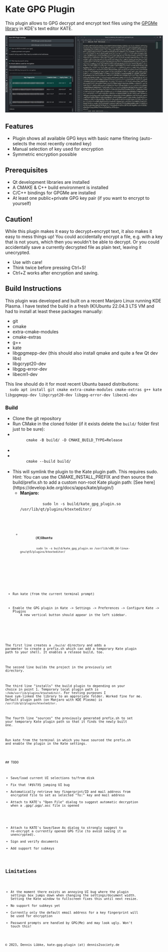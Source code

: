 # Kate GPG Plugin

This plugin allows to GPG decrypt and encrypt text files 
using the [GPGMe library](https://gnupg.org/software/gpgme/index.html) 
in KDE's text editor KATE.

![image info](./kate_gpg_plugin_screenshot.jpg)

## Features
+ Plugin shows all available GPG keys with basic name filtering
  (auto-selects the most recently created key)
+ Manual selection of key used for encryption
+ Symmetric encryption possible

## Prerequisites
+ Qt development libraries are installed
+ A CMAKE & C++ build environment is installed
+ C/C++ bindings for GPGMe are installed
+ At least one public+private GPG key pair (if you want to encrypt to yourself)

## Caution!
While this plugin makes it easy to decrypt+encrypt text, it also makes it easy to
mess things up! You could accidentally encrypt a file, e.g. with a key 
that is not yours, which then you wouldn't be able to decrypt. Or you could accidentally
save a currently decrypted file as plain text, leaving it unecrypted.

+ Use with care!
+ Think twice before pressing Ctrl+S!
+ Ctrl+Z works after encryption and saving.

## Build Instructions
This plugin was developed and built on a recent Manjaro Linux running KDE Plasma. I have
tested the build in a fresh (K)Ubuntu 22.04.3 LTS VM and had to install at least these
packages manually:
<ul>
  <li>git</li>
  <li>cmake</li>
  <li>extra-cmake-modules</li>
  <li>cmake-extras</li>
  <li>g++</li>
  <li>kate</li>
  <li>libgpgmepp-dev (this should also install qmake and quite a few Qt dev libs)</li>
  <li>libgcrypt20-dev</li>
  <li>libgpg-error-dev</li>
  <li>libecm1-dev</li>
</ul>
This line should do it for most recent Ubuntu based distributions:

<code>
  sudo apt install git cmake extra-cmake-modules cmake-extras g++ kate libgpgmepp-dev libgcrypt20-dev libgpg-error-dev libecm1-dev
</code>

### Build ###
<ul>
  <li>Clone the git repository</li>
  <li>Run CMake in the cloned folder (if it exists delete the <code>build/</code> folder first just to be sure):</li>
  <li>
    <code>
      cmake -B build/ -D CMAKE_BUILD_TYPE=Release
    </code>
  <li>
  <li>
    <code>
      cmake --build build/
    </code>
  </li>
  <li>
    This will symlink the plugin to the Kate plugin path. This requires sudo.<br />
    Hint: You can use the CMAKE_INSTALL_PREFIX and then source the build/prefix.sh to add
    a custom non-root Kate plugin path:  [See here](https://develop.kde.org/docs/apps/kate/plugin/)
    <ul>
      <li>
        <b>Manjaro:</b><br />
        <code>
          sudo ln -s build/kate_gpg_plugin.so /usr/lib/qt/plugins/ktexteditor/
        <code>
      </li>
      <li>
        <b>(K)Ubuntu</b><br />
        <code>
          sudo ln -s build/kate_gpg_plugin.so /usr/lib/x86_64-linux-gnu/qt5/plugins/ktexteditor/
        </code>
      </li>
    </ul>
  </li>
  <li>Run kate (from the current terminal prompt)</li>
  <li>Enable the GPG plugin in Kate -> Settings -> Preferences -> Configure Kate -> Plugins
    A new vertical button should appear in the left sidebar.
  </li>
</ul>
      
The first line creates a ```./build/``` directory and adds a parameter
to create a prefix.sh which can add a temporary Kate plugin path to your shell.
It enables a release build, too.

The second line builds the project in the previously set directory.

The third line "installs" the build plugin to depending on your choice in point 1. Temporary local
plugin path is ```~/kde/usr/lib/plugins/ktexteditor/```.
For testing purposes I have sym-linked the library to an approriate folder. Worked fine for me.
Default plugin path (on Manjaro with KDE Plasma) is ```/usr/lib/qt/plugins/ktexteditor```.

The fourth line "sources" the previously generated prefix.sh to set your 
temporary Kate plugin path so that it finds the newly built one.

Run kate from the terminal in which you have sourced the prefix.sh and enable the plugin in the Kate settings.
</ul>
## TODO

+ Save/load current UI selections to/from disk
+ Fix that !#$%?X§ jumping UI bug
+ Automatically retrieve key fingerprint/ID and mail address 
  from encrypted file to set as selected "To:" key and mail address
+ Attach to KATE's "Open File" dialog to suggest automatic 
  decryption when a .gpg/.pgp/.asc file is opened
* Attach to KATE's Save/Save As dialog to strongly suggest to re-encrypt 
  a currently opened GPG file (to avoid saving it as unencrypted).
* Sign and verify documents
* Add support for subkeys

## Limitations

+ At the moment there exists an annoying UI bug where the plugin settings box jumps down when 
  changing the settings/document width. Setting the Kate window to fullscreen fixes this until 
  next resize.
+ No support for subkeys yet
+ Currently only the default email address for a key fingerprint will be used for encryption
+ Password prompts are handled by GPG(Me) and may look ugly. Won't touch this!


&copy; 2023, Dennis Lübke, kate-gpg-plugin (at) dennis2society.de
